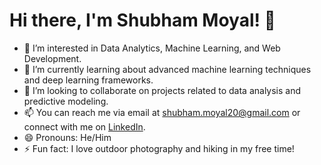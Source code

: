 # Hi there, I'm Shubham Moyal! 👋

- 👀 I’m interested in Data Analytics, Machine Learning, and Web Development.
- 🌱 I’m currently learning about advanced machine learning techniques and deep learning frameworks.
- 💞️ I’m looking to collaborate on projects related to data analysis and predictive modeling.
- 📫 You can reach me via email at shubham.moyal20@gmail.com or connect with me on [LinkedIn](https://www.linkedin.com/in/shubham-moyal20/).
- 😄 Pronouns: He/Him
- ⚡ Fun fact: I love outdoor photography and hiking in my free time!

<!---
Shubham-moyal/Shubham-moyal is a ✨ special ✨ repository because its `README.md` (this file) appears on your GitHub profile.
You can click the Preview link to take a look at your changes.
--->

